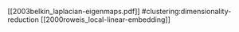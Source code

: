 [[2003belkin_laplacian-eigenmaps.pdf]]
#clustering:dimensionality-reduction
[[2000roweis_local-linear-embedding]]
